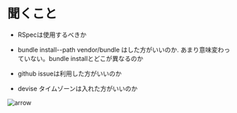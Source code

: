 # 聞くこと

* RSpecは使用するべきか

* bundle install--path vendor/bundle はした方がいいのか.
あまり意味変わっていない。bundle installとどこが異なるのか

* github issueは利用した方がいいのか

* devise タイムゾーンは入れた方がいいのか

![arrow](https://user-images.githubusercontent.com/64824195/101177216-e331a380-368a-11eb-92e4-d0c61c7598fd.png)
